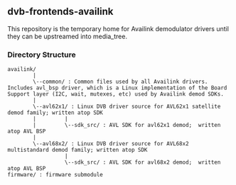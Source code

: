 ## dvb-frontends-availink
This repository is the temporary home for Availink demodulator drivers until
they can be upstreamed into media_tree.
### Directory Structure
```
availink/
        |
        \--common/ : Common files used by all Availink drivers.  Includes avl_bsp driver, which is a Linux implementation of the Board Support layer (I2C, wait, mutexes, etc) used by Availink demod SDKs.
        |
        \--avl62x1/ : Linux DVB driver source for AVL62x1 satellite demod family; written atop SDK
        |         |
        |         \--sdk_src/ : AVL SDK for avl62x1 demod;  written atop AVL BSP
        |
        \--avl68x2/ : Linux DVB driver source for AVL68x2 multistandard demod family; written atop SDK
                  |
                  \--sdk_src/ : AVL SDK for avl68x2 demod;  written atop AVL BSP
firmware/ : firmware submodule
```
